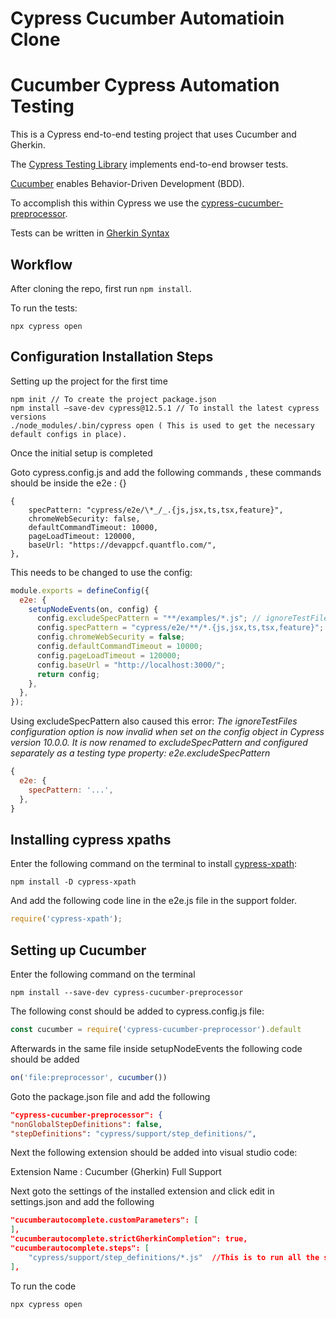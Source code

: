 # Cypress Cucumber Automatioin Clone

# Cucumber Cypress Automation Testing

This is a Cypress end-to-end testing project that uses Cucumber and Gherkin.

The [Cypress Testing Library](https://testing-library.com/docs/cypress-testing-library/intro/) implements end-to-end browser tests.

[Cucumber](https://cucumber.io/school/) enables Behavior-Driven Development (BDD).

To accomplish this within Cypress we use the [cypress-cucumber-preprocessor](https://github.com/badeball/cypress-cucumber-preprocessor).

Tests can be written in [Gherkin Syntax](https://cucumber.io/docs/gherkin/)

## Workflow

After cloning the repo, first run ```npm install```.

To run the tests:

```shell
npx cypress open
```

## Configuration Installation Steps

Setting up the project for the first time

```shell
npm init // To create the project package.json
npm install –save-dev cypress@12.5.1 // To install the latest cypress versions
./node_modules/.bin/cypress open ( This is used to get the necessary default configs in place).
```

Once the initial setup is completed

Goto cypress.config.js and add the following commands , these commands should be inside the e2e : {}

```shell
{
    specPattern: "cypress/e2e/\*_/_.{js,jsx,ts,tsx,feature}",
    chromeWebSecurity: false,
    defaultCommandTimeout: 10000,
    pageLoadTimeout: 120000,
    baseUrl: "https://devappcf.quantflo.com/",
},
```

This needs to be changed to use the config:

```js
module.exports = defineConfig({
  e2e: {
    setupNodeEvents(on, config) {
      config.excludeSpecPattern = "**/examples/*.js"; // ignoreTestFiles configuration option is now invalid
      config.specPattern = "cypress/e2e/**/*.{js,jsx,ts,tsx,feature}";
      config.chromeWebSecurity = false;
      config.defaultCommandTimeout = 10000;
      config.pageLoadTimeout = 120000;
      config.baseUrl = "http://localhost:3000/";
      return config;
    },
  },
});
```

Using excludeSpecPattern also caused this error: *The ignoreTestFiles configuration option is now invalid when set on the config object in Cypress version 10.0.0. It is now renamed to excludeSpecPattern and configured separately as a testing type property: e2e.excludeSpecPattern*

```js
{
  e2e: {
    specPattern: '...',
  },
}
```

## Installing cypress xpaths

Enter the following command on the terminal to install [cypress-xpath](https://www.npmjs.com/package/cypress-xpath):

```shell
npm install -D cypress-xpath
```

And add the following code line in the e2e.js file in the support folder.

```js
require('cypress-xpath');
```

## Setting up Cucumber

Enter the following command on the terminal

```shell
npm install --save-dev cypress-cucumber-preprocessor
```

The following const should be added to cypress.config.js file:

```js
const cucumber = require('cypress-cucumber-preprocessor').default
```

Afterwards in the same file inside setupNodeEvents the following code should be added

```js
on('file:preprocessor', cucumber())
```

Goto the package.json file and add the following

```json
"cypress-cucumber-preprocessor": {
"nonGlobalStepDefinitions": false,
"stepDefinitions": "cypress/support/step_definitions/",
```

Next the following extension should be added into visual studio code:

Extension Name : Cucumber (Gherkin) Full Support

Next goto the settings of the installed extension and click edit in settings.json and add the following

```json
"cucumberautocomplete.customParameters": [
],
"cucumberautocomplete.strictGherkinCompletion": true,
"cucumberautocomplete.steps": [
    "cypress/support/step_definitions/*.js"  //This is to run all the step definitions
],
```

To run the code

```shell
npx cypress open
```
